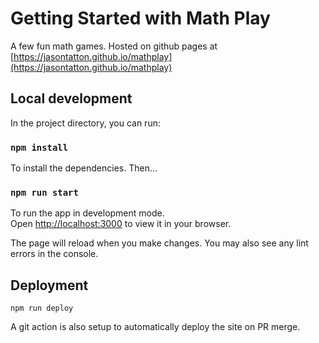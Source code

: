 # Getting Started with Math Play

A few fun math games. Hosted on github pages at [https://jasontatton.github.io/mathplay](https://jasontatton.github.io/mathplay)

## Local development

In the project directory, you can run:

### `npm install`

To install the dependencies. Then...


### `npm run start` 

To run the app in development mode.\
Open [http://localhost:3000](http://localhost:3000) to view it in your browser.

The page will reload when you make changes. You may also see any lint errors in the console.


## Deployment

`npm run deploy`

A git action is also setup to automatically deploy the site on PR merge.